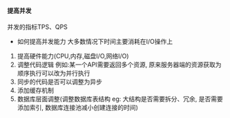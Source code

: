 #### 提高并发
并发的指标TPS、QPS
- 如何提高并发能力
大多数情况下时间主要消耗在I/O操作上
1. 提高硬件能力(CPU,内存,磁盘I/O,网络I/O)
2. 调整代码逻辑 例如:某一个API需要返回多个资源, 原来服务器端的资源获取为顺序执行可以改为并行执行
3. 同步的代码是否可以调整为异步
4. 添加缓存机制
5. 数据库层面调整(调整数据库表结构 eg: 大结构是否需要拆分、冗余, 是否需要添加索引, 数据库连接池减小创建连接的时间)